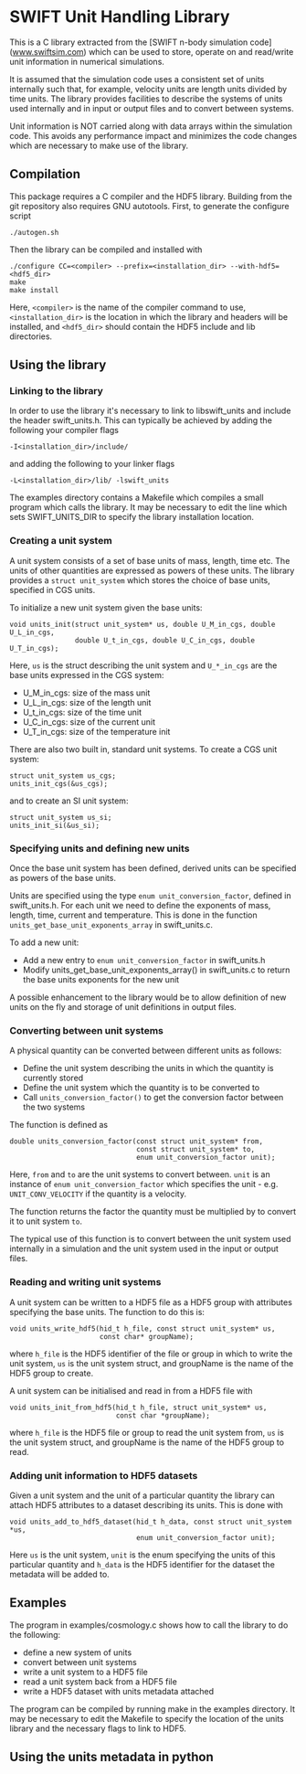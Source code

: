 # SWIFT Unit Handling Library

This is a C library extracted from the [SWIFT n-body simulation code]
(www.swiftsim.com) which can be used to store, operate on and read/write
unit information in numerical simulations.

It is assumed that the simulation code uses a consistent set of units
internally such that, for example, velocity units are length units divided
by time units. The library provides facilities to describe the systems of
units used internally and in input or output files and to convert between
systems.

Unit information is NOT carried along with data arrays within the simulation
code. This avoids any performance impact and minimizes the code changes which
are necessary to make use of the library.

## Compilation

This package requires a C compiler and the HDF5 library. Building from
the git repository also requires GNU autotools. First, to generate the
configure script
```
./autogen.sh
```

Then the library can be compiled and installed with
```
./configure CC=<compiler> --prefix=<installation_dir> --with-hdf5=<hdf5_dir>
make
make install
```

Here, `<compiler>` is the name of the compiler command to use, 
`<installation_dir>` is the location in which the library and headers will
be installed, and `<hdf5_dir>` should contain the HDF5 include and lib
directories.

## Using the library

### Linking to the library

In order to use the library it's necessary to link to libswift_units and include
the header swift_units.h. This can typically be achieved by adding the following
your compiler flags 
```
-I<installation_dir>/include/
```
and adding the following to your linker flags
```
-L<installation_dir>/lib/ -lswift_units
```

The examples directory contains a Makefile which compiles a small program which
calls the library. It may be necessary to edit the line which sets
SWIFT_UNITS_DIR to specify the library installation location.

### Creating a unit system

A unit system consists of a set of base units of mass, length, time etc. The
units of other quantities are expressed as powers of these units. The library
provides a `struct unit_system` which stores the choice of base units,
specified in CGS units.

To initialize a new unit system given the base units:
```
void units_init(struct unit_system* us, double U_M_in_cgs, double U_L_in_cgs,
                double U_t_in_cgs, double U_C_in_cgs, double U_T_in_cgs);
```
Here, `us` is the struct describing the unit system and `U_*_in_cgs` are the
base units expressed in the CGS system:
  * U_M_in_cgs: size of the mass unit
  * U_L_in_cgs: size of the length unit
  * U_t_in_cgs: size of the time unit
  * U_C_in_cgs: size of the current unit
  * U_T_in_cgs: size of the temperature init

There are also two built in, standard unit systems. To create a CGS unit system:
```
struct unit_system us_cgs;
units_init_cgs(&us_cgs);
```
and to create an SI unit system:
```
struct unit_system us_si;
units_init_si(&us_si);
```

### Specifying units and defining new units

Once the base unit system has been defined, derived units can be specified
as powers of the base units.

Units are specified using the type `enum unit_conversion_factor`, defined
in swift_units.h. For each unit we need to define the exponents of mass,
length, time, current and temperature. This is done in the function
`units_get_base_unit_exponents_array` in swift_units.c.

To add a new unit:
  * Add a new entry to `enum unit_conversion_factor` in swift_units.h
  * Modify units_get_base_unit_exponents_array() in swift_units.c to return
    the base units exponents for the new unit

A possible enhancement to the library would be to allow definition of new
units on the fly and storage of unit definitions in output files.

### Converting between unit systems

A physical quantity can be converted between different units as follows:
  * Define the unit system describing the units in which the quantity is
    currently stored
  * Define the unit system which the quantity is to be converted to
  * Call `units_conversion_factor()` to get the conversion factor between the
    two systems

The function is defined as
```
double units_conversion_factor(const struct unit_system* from,
                               const struct unit_system* to,
                               enum unit_conversion_factor unit);
```
Here, `from` and `to` are the unit systems to convert between. `unit` is an
instance of `enum unit_conversion_factor` which specifies the unit - e.g. 
`UNIT_CONV_VELOCITY` if the quantity is a velocity. 

The function returns the factor the quantity must be multiplied by to convert
it to unit system `to`.

The typical use of this function is to convert between the unit system used
internally in a simulation and the unit system used in the input or output
files.

### Reading and writing unit systems

A unit system can be written to a HDF5 file as a HDF5 group with attributes
specifying the base units. The function to do this is:
```
void units_write_hdf5(hid_t h_file, const struct unit_system* us,
                      const char* groupName);
```
where `h_file` is the HDF5 identifier of the file or group in which
to write the unit system, `us` is the unit system struct, and groupName is the
name of the HDF5 group to create.

A unit system can be initialised and read in from a HDF5 file with
```
void units_init_from_hdf5(hid_t h_file, struct unit_system* us,
                          const char *groupName);
```
where `h_file` is the HDF5 file or group to read the unit system from, `us` is
the unit system struct, and groupName is the name of the HDF5 group to read.

### Adding unit information to HDF5 datasets

Given a unit system and the unit of a particular quantity the library can
attach HDF5 attributes to a dataset describing its units. This is done with

```
void units_add_to_hdf5_dataset(hid_t h_data, const struct unit_system *us,
                               enum unit_conversion_factor unit);
```
Here `us` is the unit system, `unit` is the enum specifying the units of this
particular quantity and `h_data` is the HDF5 identifier for the dataset the
metadata will be added to.

## Examples

The program in examples/cosmology.c shows how to call the library to do the
following:

  * define a new system of units
  * convert between unit systems
  * write a unit system to a HDF5 file
  * read a unit system back from a HDF5 file
  * write a HDF5 dataset with units metadata attached

The program can be compiled by running make in the examples directory. It may
be necessary to edit the Makefile to specify the location of the units library
and the necessary flags to link to HDF5.

## Using the units metadata in python

